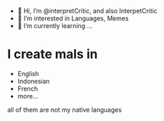 - 👋 Hi, I’m @interpretCritic, and also InterpetCritic
- 👀 I’m interested in Languages, Memes
- 🌱 I’m currently learning ...
<!--- - 💞️ I’m looking to collaborate on ... 
- 📫 How to reach me ...
- 😄 Pronouns: ...
- ⚡ Fun fact: ...--->

# I create mals in
- English
- Indonesian
- French
- more...

all of them are not my native languages
<!---
interpretCritic/interpretCritic is a ✨ special ✨ repository because its `README.md` (this file) appears on your GitHub profile.
You can click the Preview link to take a look at your changes.
--->
